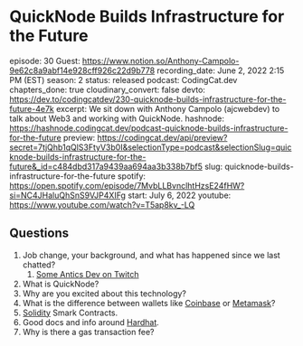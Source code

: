 # QuickNode Builds Infrastructure for the Future

episode: 30
Guest: https://www.notion.so/Anthony-Campolo-9e62c8a9abf14e928cff926c22d9b778
recording_date: June 2, 2022 2:15 PM (EST)
season: 2
status: released
podcast: CodingCat.dev
chapters_done: true
cloudinary_convert: false
devto: https://dev.to/codingcatdev/230-quicknode-builds-infrastructure-for-the-future-4e7k
excerpt: We sit down with Anthony Campolo (ajcwebdev) to talk about Web3 and working with QuickNode.
hashnode: https://hashnode.codingcat.dev/podcast-quicknode-builds-infrastructure-for-the-future
preview: https://codingcat.dev/api/preview?secret=7tjQhb1qQlS3FtyV3b0I&selectionType=podcast&selectionSlug=quicknode-builds-infrastructure-for-the-future&_id=c484dbd317a9439aa694aa3b338b7bf5
slug: quicknode-builds-infrastructure-for-the-future
spotify: https://open.spotify.com/episode/7MvbLLBvnclhtHzsE24fHW?si=NC4JHaluQhSnS9VJP4XIFg
start: July 6, 2022
youtube: https://www.youtube.com/watch?v=T5ap8kv_-LQ

## Questions

1. Job change, your background, and what has happened since we last chatted?
    1. [Some Antics Dev on Twitch](https://www.twitch.tv/someanticsdev)
2. What is QuickNode?
3. Why are you excited about this technology?
4. What is the difference between wallets like [Coinbase](https://www.coinbase.com/wallet) or [Metamask](https://metamask.io/)?
5. [Solidity](https://docs.soliditylang.org/en/v0.8.14/) Smark Contracts.
6. Good docs and info around [Hardhat](https://hardhat.org/).
7. Why is there a gas transaction fee?